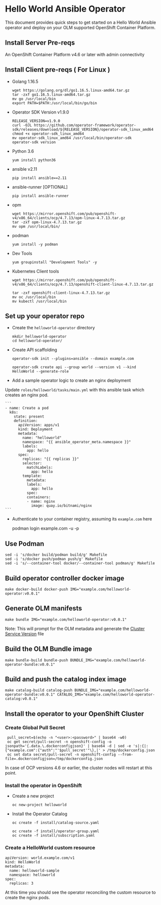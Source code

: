 # Hello World Ansible Operator

This document provides quick steps to get started on a Hello World Ansible operator and deploy on your OLM supported OpenShift Container Platform. 

## Install Server Pre-reqs
  
  An OpenShift Container Platform v4.6 or later with admin connectivity

## Install Client pre-reqs ( For Linux )

  - Golang 1.16.5

    ```
    wget https://golang.org/dl/go1.16.5.linux-amd64.tar.gz
    tar -zxf go1.16.5.linux-amd64.tar.gz 
    mv go /usr/local/bin
    export PATH=$PATH:/usr/local/bin/go/bin
    ```

  - Operator SDK Version v1.9.0

    ```
    RELEASE_VERSION=v1.9.0
    curl -OJL https://github.com/operator-framework/operator-sdk/releases/download/${RELEASE_VERSION}/operator-sdk_linux_amd64
    chmod +x operator-sdk_linux_amd64
    mv operator-sdk_linux_amd64 /usr/local/bin/operator-sdk
    operator-sdk version
    ```

  - Python 3.6

    ```
    yum install python36
    ```

  - ansible v2.11

    ```
    pip install ansible==2.11
    ```

  - ansible-runner [OPTIONAL]

    ```
    pip install ansible-runner
    ```
  - opm

    ```
    wget https://mirror.openshift.com/pub/openshift-v4/x86_64/clients/ocp/4.7.13/opm-linux-4.7.13.tar.gz
    tar -zxf opm-linux-4.7.13.tar.gz 
    mv opm /usr/local/bin/
    ```

  - podman

    ```
    yum install -y podman
    ```

  - Dev Tools

    ```
    yum groupinstall "Development Tools" -y 
    ```

  - Kubernetes Client tools

    ```
    wget https://mirror.openshift.com/pub/openshift-v4/x86_64/clients/ocp/4.7.13/openshift-client-linux-4.7.13.tar.gz

    tar -zxf openshift-client-linux-4.7.13.tar.gz
    mv oc /usr/local/bin
    mv kubectl /usr/local/bin
    ```


## Set up your operator repo

 - Create the `helloworld-operator` directory

    ```
    mkdir helloworld-operator
    cd helloworld-operator/
    ```

 - Create API scaffolding

    ```
    operator-sdk init --plugins=ansible --domain example.com

    operator-sdk create api --group world --version v1 --kind HelloWorld --generate-role
    ```

-  Add a sample operator logic to create an nginx deployment

  Update `roles/helloworld/tasks/main.yml` with this ansible task which creates an nginx pod.

    ```
    - name: Create a pod
      k8s:
        state: present
        definition:
          apiVersion: apps/v1 
          kind: Deployment 
          metadata:
            name: "helloworld"
            namespace: "{{ ansible_operator_meta.namespace }}"
            labels:
              app: hello
          spec:
            replicas: "{{ replicas }}"
            selector:
              matchLabels:
                app: hello
            template:
              metadata:
              labels:
                app: hello
              spec: 
              containers:
              - name: nginx
                image: quay.io/bitnami/nginx 
    ```

- Authenticate to your container registry, assuming its `example.com` here

  podman login example.com -u <user> -p <password>


## Use Podman

  ```
  sed -i 's/docker build/podman build/g' Makefile
  sed -i 's/docker push/podman push/g' Makefile
  sed -i 's/--container-tool docker/--container-tool podman/g' Makefile
  ```

## Build operator controller docker image

  ```
  make docker-build docker-push IMG="example.com/helloworld-operator:v0.0.1"
  ```

## Generate OLM manifests

  ```
  make bundle IMG="example.com/helloworld-operator:v0.0.1"
  ```

  Note: This will prompt for the OLM metadata and generate the [Cluster Service Version](https://olm.operatorframework.io/docs/concepts/crds/clusterserviceversion/) file

## Build the OLM Bundle image

  ```
  make bundle-build bundle-push BUNDLE_IMG="example.com/helloworld-operator-bundle:v0.0.1"
  ```

## Build and push the catalog index image

   ```
  make catalog-build catalog-push BUNDLE_IMG="example.com/helloworld-operator-bundle:v0.0.1" CATALOG_IMG="example.com/helloworld-operator-catalog:v0.0.1"
   ```


## Install the operator to your OpenShift Cluster

### Create Global Pull Secret 

  ```
   pull_secret=$(echo -n "<user>:<password>" | base64 -w0)
   oc get secret/pull-secret -n openshift-config -o jsonpath='{.data.\.dockerconfigjson}' | base64 -d | sed -e 's|:{|:{"example.com":{"auth":"'$pull_secret'"\},|' > /tmp/dockerconfig.json
   oc set data secret/pull-secret -n openshift-config --from-file=.dockerconfigjson=/tmp/dockerconfig.json
  ```

  In case of OCP versions 4.6 or earlier, the cluster nodes will restart at this point.

### Install the operator in OpenShift

- Create a new project

  ```
  oc new-project helloworld
  ```

- Install the Operator Catalog

  ```
  oc create -f install/catalog-source.yaml 

  oc create -f install/operator-group.yaml 
  oc create -f install/subscription.yaml 
  ```

### Create a HelloWorld custom resource

  ```
  apiVersion: world.example.com/v1
  kind: HelloWorld
  metadata:
    name: helloworld-sample
    namespace: helloworld
  spec:
    replicas: 3
  ```

  At this time you should see the operator reconciling the custom resource to create the nginx pods.
